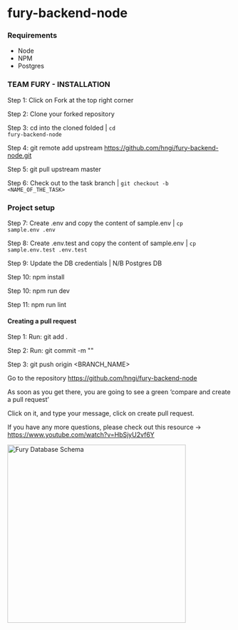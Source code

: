 # fury-backend-node

### Requirements
<ul>
    <li>Node</li>
    <li>NPM</li>
    <li>Postgres</li>
</ul>

### TEAM FURY - INSTALLATION

Step 1: Click on Fork at the top right corner

Step 2: Clone your forked repository

Step 3: cd into the cloned folded | <code>cd fury-backend-node</code>

Step 4: git remote add upstream https://github.com/hngi/fury-backend-node.git

Step 5: git pull upstream master

Step 6: Check out to the task branch | <code>git checkout -b <NAME_OF_THE_TASK></code>



### Project setup

Step 7: Create .env and copy the content of sample.env | <code>cp sample.env .env </code>

Step 8: Create .env.test and copy the content of sample.env | <code>cp sample.env.test .env.test </code>

Step 9: Update the DB credentials | N/B Postgres DB

Step 10: npm install

Step 10: npm run dev

Step 11: npm run lint


#### Creating a pull request

Step 1: Run: git add .

Step 2: Run: git commit -m "<COMMIT MESSAGE>"

Step 3: git push origin <BRANCH_NAME>

Go to the repository https://github.com/hngi/fury-backend-node

As soon as you get there, you are going to see a green ‘compare and create a pull request’

Click on it, and type your message, click on create pull request.

If you have any more questions, please check out this resource -> https://www.youtube.com/watch?v=HbSjyU2vf6Y

 <img src="https://res.cloudinary.com/ambrose/image/upload/v1591785020/ER.png" width="400" title="Fury Database Schema">


